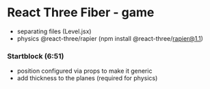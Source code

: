 # React Three Fiber - game

- separating files (Level.jsx)
- physics @react-three/rapier (npm install @react-three/rapier@1.1)

### Startblock (6:51)
- position configured via props to make it generic
- add thickness to the planes (required for physics)
